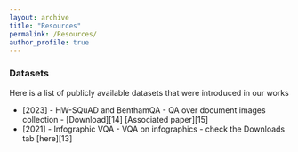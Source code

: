 ```yaml
---
layout: archive
title: "Resources"
permalink: /Resources/
author_profile: true
---
```




### Datasets

Here is a list of publicly available datasets that were introduced in  our works

- [2023] - HW-SQuAD and BenthamQA - QA over document images collection - [Download][14]  [Associated paper][15]
- [2021] - Infographic VQA - VQA on infographics - check the Downloads tab [here][13]

